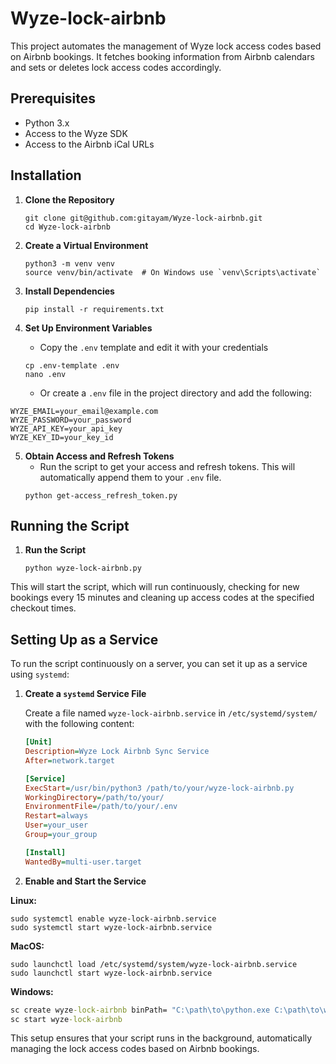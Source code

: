 # Wyze-lock-airbnb

This project automates the management of Wyze lock access codes based on Airbnb bookings. It fetches booking information from Airbnb calendars and sets or deletes lock access codes accordingly.

## Prerequisites

- Python 3.x
- Access to the Wyze SDK
- Access to the Airbnb iCal URLs

## Installation

1. **Clone the Repository**
   ```shell
   git clone git@github.com:gitayam/Wyze-lock-airbnb.git
   cd Wyze-lock-airbnb
   ```

2. **Create a Virtual Environment**
   ```shell
   python3 -m venv venv
   source venv/bin/activate  # On Windows use `venv\Scripts\activate`
   ```

3. **Install Dependencies**
   ```shell
   pip install -r requirements.txt
   ```

4. **Set Up Environment Variables**
   - Copy the `.env` template and edit it with your credentials
   ```shell
   cp .env-template .env
   nano .env
   ```
   - Or create a `.env` file in the project directory and add the following:
  ```env
  WYZE_EMAIL=your_email@example.com
  WYZE_PASSWORD=your_password
  WYZE_API_KEY=your_api_key
  WYZE_KEY_ID=your_key_id
  ```

5. **Obtain Access and Refresh Tokens**
   - Run the script to get your access and refresh tokens. This will automatically append them to your `.env` file.
   ```shell
   python get-access_refresh_token.py
   ```

## Running the Script

1. **Run the Script**
   ```shell
   python wyze-lock-airbnb.py
   ```

This will start the script, which will run continuously, checking for new bookings every 15 minutes and cleaning up access codes at the specified checkout times.

## Setting Up as a Service

To run the script continuously on a server, you can set it up as a service using `systemd`:

1. **Create a `systemd` Service File**

   Create a file named `wyze-lock-airbnb.service` in `/etc/systemd/system/` with the following content:

   ```ini
   [Unit]
   Description=Wyze Lock Airbnb Sync Service
   After=network.target

   [Service]
   ExecStart=/usr/bin/python3 /path/to/your/wyze-lock-airbnb.py
   WorkingDirectory=/path/to/your/
   EnvironmentFile=/path/to/your/.env
   Restart=always
   User=your_user
   Group=your_group

   [Install]
   WantedBy=multi-user.target
   ```

2. **Enable and Start the Service**

**Linux:**
   ```shell
   sudo systemctl enable wyze-lock-airbnb.service
   sudo systemctl start wyze-lock-airbnb.service
   ```
**MacOS:**
   ```shell
   sudo launchctl load /etc/systemd/system/wyze-lock-airbnb.service
   sudo launchctl start wyze-lock-airbnb.service
   ```
**Windows:**
   ```cmd
   sc create wyze-lock-airbnb binPath= "C:\path\to\python.exe C:\path\to\wyze-lock-airbnb.py" start= auto
   sc start wyze-lock-airbnb
   ```
This setup ensures that your script runs in the background, automatically managing the lock access codes based on Airbnb bookings.
